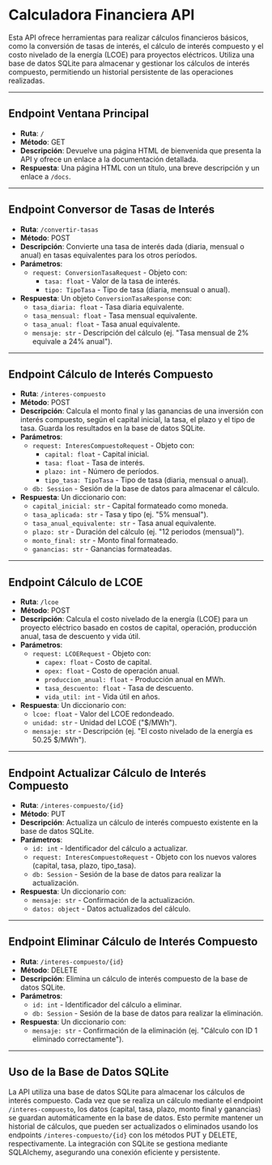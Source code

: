 # Calculadora Financiera API

Esta API ofrece herramientas para realizar cálculos financieros básicos, como la conversión de tasas de interés, el cálculo de interés compuesto y el costo nivelado de la energía (LCOE) para proyectos eléctricos. Utiliza una base de datos SQLite para almacenar y gestionar los cálculos de interés compuesto, permitiendo un historial persistente de las operaciones realizadas.

---

## Endpoint Ventana Principal

- **Ruta**: `/`
- **Método**: GET
- **Descripción**: Devuelve una página HTML de bienvenida que presenta la API y ofrece un enlace a la documentación detallada.
- **Respuesta**: Una página HTML con un título, una breve descripción y un enlace a `/docs`.

---

## Endpoint Conversor de Tasas de Interés

- **Ruta**: `/convertir-tasas`
- **Método**: POST
- **Descripción**: Convierte una tasa de interés dada (diaria, mensual o anual) en tasas equivalentes para los otros períodos.
- **Parámetros**:
  - `request: ConversionTasaRequest` - Objeto con:
    - `tasa: float` - Valor de la tasa de interés.
    - `tipo: TipoTasa` - Tipo de tasa (diaria, mensual o anual).
- **Respuesta**: Un objeto `ConversionTasaResponse` con:
  - `tasa_diaria: float` - Tasa diaria equivalente.
  - `tasa_mensual: float` - Tasa mensual equivalente.
  - `tasa_anual: float` - Tasa anual equivalente.
  - `mensaje: str` - Descripción del cálculo (ej. "Tasa mensual de 2% equivale a 24% anual").

---

## Endpoint Cálculo de Interés Compuesto

- **Ruta**: `/interes-compuesto`
- **Método**: POST
- **Descripción**: Calcula el monto final y las ganancias de una inversión con interés compuesto, según el capital inicial, la tasa, el plazo y el tipo de tasa. Guarda los resultados en la base de datos SQLite.
- **Parámetros**:
  - `request: InteresCompuestoRequest` - Objeto con:
    - `capital: float` - Capital inicial.
    - `tasa: float` - Tasa de interés.
    - `plazo: int` - Número de períodos.
    - `tipo_tasa: TipoTasa` - Tipo de tasa (diaria, mensual o anual).
  - `db: Session` - Sesión de la base de datos para almacenar el cálculo.
- **Respuesta**: Un diccionario con:
  - `capital_inicial: str` - Capital formateado como moneda.
  - `tasa_aplicada: str` - Tasa y tipo (ej. "5% mensual").
  - `tasa_anual_equivalente: str` - Tasa anual equivalente.
  - `plazo: str` - Duración del cálculo (ej. "12 periodos (mensual)").
  - `monto_final: str` - Monto final formateado.
  - `ganancias: str` - Ganancias formateadas.

---

## Endpoint Cálculo de LCOE

- **Ruta**: `/lcoe`
- **Método**: POST
- **Descripción**: Calcula el costo nivelado de la energía (LCOE) para un proyecto eléctrico basado en costos de capital, operación, producción anual, tasa de descuento y vida útil.
- **Parámetros**:
  - `request: LCOERequest` - Objeto con:
    - `capex: float` - Costo de capital.
    - `opex: float` - Costo de operación anual.
    - `produccion_anual: float` - Producción anual en MWh.
    - `tasa_descuento: float` - Tasa de descuento.
    - `vida_util: int` - Vida útil en años.
- **Respuesta**: Un diccionario con:
  - `lcoe: float` - Valor del LCOE redondeado.
  - `unidad: str` - Unidad del LCOE ("$/MWh").
  - `mensaje: str` - Descripción (ej. "El costo nivelado de la energía es 50.25 $/MWh").

---

## Endpoint Actualizar Cálculo de Interés Compuesto

- **Ruta**: `/interes-compuesto/{id}`
- **Método**: PUT
- **Descripción**: Actualiza un cálculo de interés compuesto existente en la base de datos SQLite.
- **Parámetros**:
  - `id: int` - Identificador del cálculo a actualizar.
  - `request: InteresCompuestoRequest` - Objeto con los nuevos valores (capital, tasa, plazo, tipo_tasa).
  - `db: Session` - Sesión de la base de datos para realizar la actualización.
- **Respuesta**: Un diccionario con:
  - `mensaje: str` - Confirmación de la actualización.
  - `datos: object` - Datos actualizados del cálculo.

---

## Endpoint Eliminar Cálculo de Interés Compuesto

- **Ruta**: `/interes-compuesto/{id}`
- **Método**: DELETE
- **Descripción**: Elimina un cálculo de interés compuesto de la base de datos SQLite.
- **Parámetros**:
  - `id: int` - Identificador del cálculo a eliminar.
  - `db: Session` - Sesión de la base de datos para realizar la eliminación.
- **Respuesta**: Un diccionario con:
  - `mensaje: str` - Confirmación de la eliminación (ej. "Cálculo con ID 1 eliminado correctamente").

---

## Uso de la Base de Datos SQLite

La API utiliza una base de datos SQLite para almacenar los cálculos de interés compuesto. Cada vez que se realiza un cálculo mediante el endpoint `/interes-compuesto`, los datos (capital, tasa, plazo, monto final y ganancias) se guardan automáticamente en la base de datos. Esto permite mantener un historial de cálculos, que pueden ser actualizados o eliminados usando los endpoints `/interes-compuesto/{id}` con los métodos PUT y DELETE, respectivamente. La integración con SQLite se gestiona mediante SQLAlchemy, asegurando una conexión eficiente y persistente.
